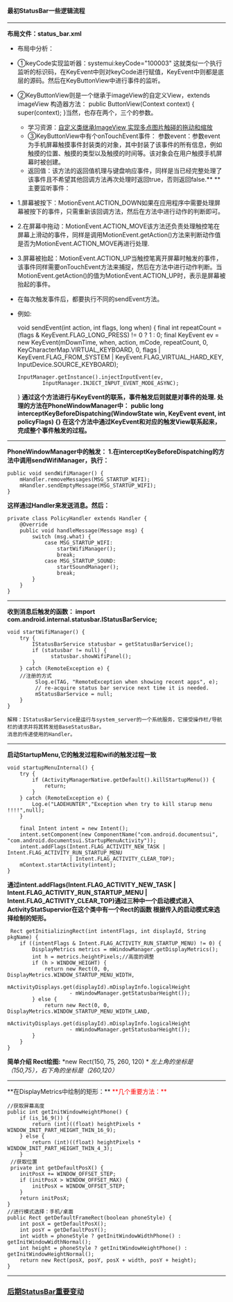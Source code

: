 #### 最初StatusBar一些逻辑流程
***
**布局文件：status_bar.xml**
  - 布局中分析：
  - ①keyCode实现监听器：systemui:keyCode="100003" 这就类似一个执行监听的标识码，在KeyEvent中则对keyCode进行赋值，KeyEvent中则都是底层的源码。然后在KeyButtonView中进行事件的监听。
  - ②KeyButtonView则是一个继承于imageView的自定义View，extends imageView 构造器方法：
    public ButtonView(Context context) {
        super(context);
    }当然，也存在两个，三个的参数。
    - 学习资源：[自定义类继承ImageView 实现多点图片触碰的拖动和缩放](http://hbxflihua.iteye.com/blog/1485032)
    - ③KeyButtonView中有个onTouchEvent事件： 参数event：参数event为手机屏幕触摸事件封装类的对象，其中封装了该事件的所有信息，例如触摸的位置、触摸的类型以及触摸的时间等。该对象会在用户触摸手机屏幕时被创建。
    - 返回值：该方法的返回值机理与键盘响应事件，同样是当已经完整处理了该事件且不希望其他回调方法再次处理时返回true，否则返回false.**
**主要监听事件：
  - 1.屏幕被按下：MotionEvent.ACTION_DOWN如果在应用程序中需要处理屏幕被按下的事件，只需重新该回调方法，然后在方法中进行动作的判断即可。
  - 2.在屏幕中拖动：MotionEvent.ACTION_MOVE该方法还负责处理触控笔在屏幕上滑动的事件，同样是调用MotionEvent.getAction()方法来判断动作值是否为MotionEvent.ACTION_MOVE再进行处理.
  - 3.屏幕被抬起：MotionEvent.ACTION_UP当触控笔离开屏幕时触发的事件，该事件同样需要onTouchEvent方法来捕捉，然后在方法中进行动作判断。当MotionEvent.getAction()的值为MotionEvent.ACTION_UP时，表示是屏幕被抬起的事件。
  - 在每次触发事件后，都要执行不同的sendEvent方法。
  - 例如:

    void sendEvent(int action, int flags, long when) {
        final int repeatCount = (flags & KeyEvent.FLAG_LONG_PRESS) != 0 ? 1 : 0;
        final KeyEvent ev = new KeyEvent(mDownTime, when, action, mCode, repeatCount,
                0, KeyCharacterMap.VIRTUAL_KEYBOARD, 0,
                flags | KeyEvent.FLAG_FROM_SYSTEM | KeyEvent.FLAG_VIRTUAL_HARD_KEY,
                InputDevice.SOURCE_KEYBOARD);

        InputManager.getInstance().injectInputEvent(ev,
                InputManager.INJECT_INPUT_EVENT_MODE_ASYNC);
    }
**通过这个方法进行与KeyEvent的联系，事件触发后则就是对事件的处理.
处理的方法在PhoneWindowManager中：
public long interceptKeyBeforeDispatching(WindowState win, KeyEvent event, int policyFlags) {}
在这个方法中通过KeyEvent和对应的触发View联系起来，完成整个事件触发的过程。**
***
**PhoneWindowManager中的触发：
1.在interceptKeyBeforeDispatching的方法中调用sendWifiManager，执行：**

    public void sendWifiManager() {
        mHandler.removeMessages(MSG_STARTUP_WIFI);
        mHandler.sendEmptyMessage(MSG_STARTUP_WIFI);
    }
**这样通过Handler来发送消息。然后：**

    private class PolicyHandler extends Handler {
        @Override
        public void handleMessage(Message msg) {
            switch (msg.what) {
                case MSG_STARTUP_WIFI:
                    startWifiManager();
                    break;
                case MSG_STARTUP_SOUND:
                    startSoundManager();
                    break;
            }
        }
    }
***
**收到消息后触发的函数：
import com.android.internal.statusbar.IStatusBarService;**

    void startWifiManager() {
        try {
            IStatusBarService statusbar = getStatusBarService();
            if (statusbar != null) {
                  statusbar.showWifiPanel();
            }
        } catch (RemoteException e) {
        //注册的方式
             Slog.e(TAG, "RemoteException when showing recent apps", e);
             // re-acquire status bar service next time it is needed.
             mStatusBarService = null;
        }
    }

    解释：IStatusBarService是运行与system_server的一个系统服务，它接受操作栏/导航栏的请求并将其转发给BaseStatusBar。
    消息的传递使用的Handler。
***
**启动StartupMenu,它的触发过程和wifi的触发过程一致**

    void startupMenuInternal() {
        try {
            if (ActivityManagerNative.getDefault().killStartupMenu()) {
                return;
            }
        } catch (RemoteException e) {
            Log.e("LADEHUNTER","Exception when try to kill starup menu !!!!",null);
        }

        final Intent intent = new Intent();
        intent.setComponent(new ComponentName("com.android.documentsui", "com.android.documentsui.StartupMenuActivity"));
        intent.addFlags(Intent.FLAG_ACTIVITY_NEW_TASK | Intent.FLAG_ACTIVITY_RUN_STARTUP_MENU
                        | Intent.FLAG_ACTIVITY_CLEAR_TOP);
        mContext.startActivity(intent);
    }
**通过intent.addFlags(Intent.FLAG_ACTIVITY_NEW_TASK | Intent.FLAG_ACTIVITY_RUN_STARTUP_MENU |
  Intent.FLAG_ACTIVITY_CLEAR_TOP)通过三种中一个启动模式进入ActivityStatSupervior在这个类中有一个Rect的函数
  根据传入的启动模式来选择绘制的矩形。**

     Rect getInitializingRect(int intentFlags, int displayId, String pkgName) {
        if ((intentFlags & Intent.FLAG_ACTIVITY_RUN_STARTUP_MENU) != 0) {
            DisplayMetrics metrics = mWindowManager.getDisplayMetrics();
            int h = metrics.heightPixels;//高度的调整
            if (h > WINDOW_HEIGHT) {
                return new Rect(0, 0, DisplayMetrics.WINDOW_STARTUP_MENU_WIDTH,
                    mActivityDisplays.get(displayId).mDisplayInfo.logicalHeight
                        - mWindowManager.getStatusbarHeight());
            } else {
                return new Rect(0, 0, DisplayMetrics.WINDOW_STARTUP_MENU_WIDTH_LAND,
                    mActivityDisplays.get(displayId).mDisplayInfo.logicalHeight
                        - mWindowManager.getStatusbarHeight());
            }
        }
    }
**简单介绍 Rect绘图:**
*new Rect(150, 75, 260, 120) *
*左上角的坐标是（150,75），右下角的坐标是（260,120）*
<hr>
**在DisplayMetrics中绘制的矩形：**
<font color="red">**几个重要方法：**</font>

    //获取屏幕高度
    public int getInitWindowHeightPhone() {
        if (is_16_9()) {
            return (int)((float) heightPixels * WINDOW_INIT_PART_HEIGHT_THIN_16_9);
        } else {
            return (int)((float) heightPixels * WINDOW_INIT_PART_HEIGHT_THIN_4_3);
        }
     //获取位置
     private int getDefaultPosX() {
        initPosX += WINDOW_OFFSET_STEP;
        if (initPosX > WINDOW_OFFSET_MAX) {
            initPosX = WINDOW_OFFSET_STEP;
        }
        return initPosX;
    }
    //进行模式选择：手机/桌面
    public Rect getDefaultFrameRect(boolean phoneStyle) {
        int posX = getDefaultPosX();
        int posY = getDefaultPosY();
        int width = phoneStyle ? getInitWindowWidthPhone() : getInitWindowWidthNormal();
        int height = phoneStyle ? getInitWindowHeightPhone() : getInitWindowHeightNormal();
        return new Rect(posX, posY, posX + width, posY + height);
    }
<hr>

### [后期StatusBar重要变动](https://github.com/openthos/systemui-analysis/blob/master/CYR/Openthos-5.1/%E6%9C%80%E7%BB%88StatusBar%E9%80%BB%E8%BE%91%E4%BB%A3%E7%A0%81%E5%88%86%E6%9E%90%E8%A1%A5%E5%85%85.md)





